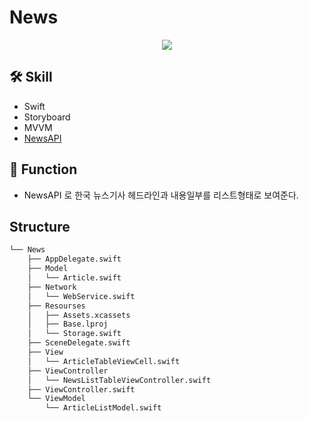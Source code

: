# News

<p align="center"><img src="https://user-images.githubusercontent.com/47210434/179927927-1cc1c40d-9bca-4d38-b40f-30220b914c83.gif"></p>

## 🛠 Skill

- Swift
- Storyboard
- MVVM
- [NewsAPI](https://newsapi.org/)

## 📱 Function

- NewsAPI 로 한국 뉴스기사 헤드라인과 내용일부를 리스트형태로 보여준다.

## Structure

```bash
└── News
    ├── AppDelegate.swift
    ├── Model
    │   └── Article.swift
    ├── Network
    │   └── WebService.swift
    ├── Resourses
    │   ├── Assets.xcassets
    │   ├── Base.lproj
    │   └── Storage.swift
    ├── SceneDelegate.swift
    ├── View
    │   └── ArticleTableViewCell.swift
    ├── ViewController
    │   └── NewsListTableViewController.swift
    ├── ViewController.swift
    └── ViewModel
        └── ArticleListModel.swift
```
